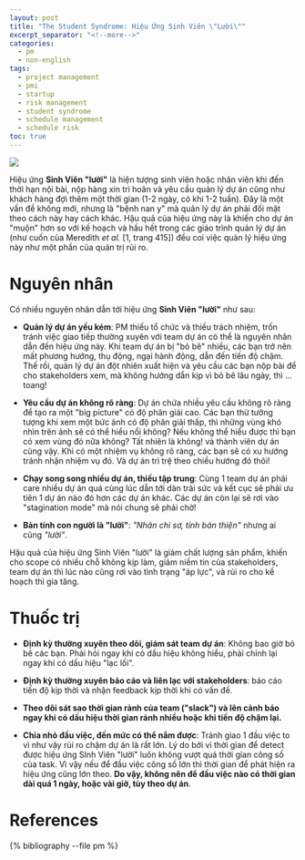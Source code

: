 ```yaml
---
layout: post
title: "The Student Syndrome: Hiệu Ứng Sinh Viên \"Lười\""
excerpt_separator: "<!--more-->"
categories:
  - pm
  - non-english
tags:
  - project management
  - pmi
  - startup
  - risk management
  - student syndrome
  - schedule management
  - schedule risk
toc: true
---
```

![](https://upload.wikimedia.org/wikipedia/commons/5/5f/Student_syndrome.png)

Hiệu ứng __Sinh Viên "lười"__ là hiện tượng sinh viên hoặc nhân viên khi đến thời hạn nội bài, nộp hàng xin trì hoãn và yêu cầu quản lý dự án cũng như khách hàng đợi thêm một thời gian (1-2 ngày, có khi 1-2 tuần).
Đây là một vấn đề không mới, nhưng là "bệnh nan y" mà quản lý dự án phải đối mặt theo cách này hay cách khác.
Hậu quả của hiệu ứng này là khiến cho dự án "muộn" hơn so với kế hoạch và hầu hết trong các giáo trình quản lý dự án (như cuốn của Meredith _et al._ [1, trang 415]) đều coi việc quản lý hiệu ứng này như một phần của quản trị rủi ro.

<!--more-->

# Nguyên nhân

Có nhiều nguyên nhân dẫn tới hiệu ứng __Sinh Viên "lười"__ như sau:

* __Quản lý dự án yếu kém__: PM thiếu tổ chức và thiếu trách nhiệm, trốn tránh việc giao tiếp thường xuyên với team dự án có thể là nguyên nhân dẫn đến hiệu ứng này.
Khi team dự án bị "bỏ bê" nhiều, các bạn trở nên mất phương hướng, thụ động, ngại hành động, dẫn đến tiến độ chậm.
Thế rồi, quản lý dự án đột nhiên xuất hiện và yêu cầu các bạn nộp bài để cho stakeholders xem, mà không hướng dẫn kịp vì bỏ bê lâu ngày, thì ... toang!

* __Yêu cầu dự án không rõ ràng__: Dự án chứa nhiều yêu cầu không rõ ràng để tạo ra một "big picture" có độ phân giải cao. Các bạn thử tưởng tượng khi xem một bức ảnh có độ phân giải thấp, thì những vùng khó nhìn trên ảnh sẽ có thể hiểu nổi không? Nếu không thể hiểu được thì bạn có xem vùng đó nữa không? Tất nhiên là không! và thành viên dự án cũng vậy. Khi có một nhiệm vụ không rõ ràng, các bạn sẽ có xu hướng tránh nhận nhiệm vụ đó. Và dự án trì trệ theo chiều hướng đó thôi!

* __Chạy song song nhiều dự án, thiếu tập trung__: Cùng 1 team dự án phải care nhiều dự án quá cùng lúc dẫn tới dàn trải sức và kết cục sẽ phải ưu tiên 1 dự án nào đó hơn các dự án khác. Các dự án còn lại sẽ rơi vào "stagination mode" mà nói chung sẽ phải chờ!

* __Bản tính con người là "lười"__: _"Nhân chi sơ, tính bản thiện"_ nhưng ai cũng _"lười"_.

Hậu quả của hiệu ứng Sinh Viên "lười" là giảm chất lượng sản phẩm, khiến cho scope có nhiều chỗ không kịp làm, giảm niềm tin của stakeholders, team dự án thì lúc nào cũng rơi vào tình trạng "áp lực", và rủi ro cho kế hoạch thì gia tăng.

# Thuốc trị

* __Định kỳ thường xuyên theo dõi, giám sát team dự án__: Không bao giờ bỏ bê các bạn. Phải hỏi ngay khi có dấu hiệu không hiểu, phải chỉnh lại ngay khi có dấu hiệu "lạc lối".

* __Định kỳ thường xuyên báo cáo và liên lạc với stakeholders__: báo cáo tiến độ kịp thời và nhận feedback kịp thời khi có vấn đề.

* __Theo dõi sát sao thời gian rảnh của team ("slack") và lên cảnh báo ngay khi có dấu hiệu thời gian rảnh nhiều hoặc khi tiến độ chậm lại.__

* __Chia nhỏ đầu việc, đến mức có thể nắm được__: Tránh giao 1 đầu việc to vì như vậy rủi ro chậm dự án là rất lớn. Lý do bởi vì thời gian để detect được hiệu ứng SInh Viên "lười" luôn không vượt quá thời gian công số của task. Vì vậy nếu để đầu việc công số lớn thì thời gian để phát hiện ra hiệu ứng cũng lớn theo. __Do vậy, không nên để đầu việc nào có thời gian dài quá 1 ngày, hoặc vài giờ, tùy theo dự án__.

# References

{% bibliography --file pm %}